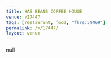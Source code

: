 ```yaml
---
title: HAS BEANS COFFEE HOUSE
venue: v17447
tags: [restaurant, food, "fhrs:59469"]
permalink: /v/17447/
layout: venue
---
```

null